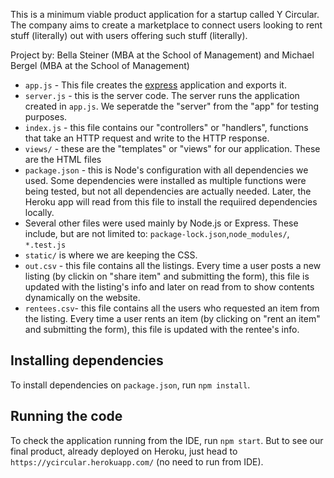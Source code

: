 This is a minimum viable product application for a startup called Y Circular.
The company aims to create a marketplace to connect users looking to rent stuff (literally) out
with users offering such stuff (literally).

Project by: Bella Steiner (MBA at the School of Management) and Michael Bergel (MBA at the School of Management)



* `app.js` - This file creates the [express](http://expressjs.com/)
  application and exports it.
* `server.js` - this is the server code. The server runs the
  application created in `app.js`. We seperatde the "server" from the
  "app" for testing purposes.
* `index.js` - this file contains our "controllers" or
  "handlers", functions that take an HTTP request and write to the
  HTTP response.
* `views/` - these are the "templates" or "views" for our application.
  These are the HTML files
* `package.json` - this is Node's configuration with all dependencies we used.
  Some dependencies were installed as multiple functions were being tested, but
  not all dependencies are actually needed. Later, the Heroku app will read from
  this file to install the requiired dependencies locally.
* Several other files were used mainly by Node.js or Express. These include, but
  are not limited to: `package-lock.json`,`node_modules/`, `*.test.js`
* `static/` is where we are keeping the CSS.
* `out.csv` - this file contains all the listings. Every time a user posts a new
  listing (by clickin on "share item" and submitting the form), this file is updated with the listing's info
  and later on read from to show contents dynamically on the website.
* `rentees.csv`- this file contains all the users who requested an item from the listing.
  Every time a user rents an item (by clicking on "rent an item" and submitting the form), this file is updated with
  the rentee's info.

## Installing dependencies

To install dependencies on `package.json`, run `npm install`.


## Running the code

To check the application running from the IDE, run `npm start`.
But to see our final product, already deployed on Heroku, just head to `https://ycircular.herokuapp.com/` (no need to run from IDE).
